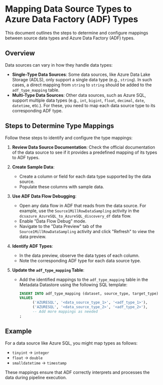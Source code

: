 # Mapping Data Source Types to Azure Data Factory (ADF) Types

This document outlines the steps to determine and configure mappings between source data types and Azure Data Factory (ADF) types. 

## Overview

Data sources can vary in how they handle data types:

- **Single-Type Data Sources**: Some data sources, like Azure Data Lake Storage (ADLS), only support a single data type (e.g., `string`). In such cases, a direct mapping from `string` to `string` should be added to the `adf_type_mapping` table.
- **Multi-Type Data Sources**: Other data sources, such as Azure SQL, support multiple data types (e.g., `int`, `bigint`, `float`, `decimal`, `date`, `datetime`, etc.). For these, you need to map each data source type to its corresponding ADF type.

## Steps to Determine Type Mappings

Follow these steps to identify and configure the type mappings:

1. **Review Data Source Documentation**: Check the official documentation of the data source to see if it provides a predefined mapping of its types to ADF types.

2. **Create Sample Data**:
    - Create a column or field for each data type supported by the data source.
    - Populate these columns with sample data.

3. **Use ADF Data Flow Debugging**:
    - Open any data flow in ADF that reads from the data source. For example, use the `Source1MillRowDataSampling` activity in the `dcsazure_AzureSQL_to_AzureSQL_discovery_df` data flow.
    - Enable "Data Flow Debug" mode.
    - Navigate to the "Data Preview" tab of the `Source1MillRowDataSampling` activity and click "Refresh" to view the data preview.

4. **Identify ADF Types**:
    - In the data preview, observe the data types of each column.
    - Note the corresponding ADF type for each data source type.

5. **Update the `adf_type_mapping` Table**:
    - Add the identified mappings to the `adf_type_mapping` table in the Metadata Datastore using the following SQL template:
      ```sql
      INSERT INTO adf_type_mapping (dataset, source_type, target_type)
      VALUES
            ('AZURESQL', '<data_source_type_1>', '<adf_type_1>'),
            ('AZURESQL', '<data_source_type_2>', '<adf_type_2>'),
            -- Add more mappings as needed
      ;
      ```

## Example

For a data source like Azure SQL, you might map types as follows:
- `tinyint` → `integer`
- `float` → `double`
- `smalldatetime` → `timestamp`

These mappings ensure that ADF correctly interprets and processes the data during pipeline execution.
